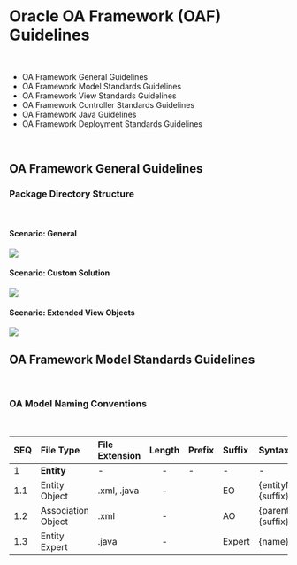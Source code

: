 # Oracle OA Framework (OAF) Guidelines

<br>

- OA Framework General Guidelines
- OA Framework Model Standards Guidelines
- OA Framework View Standards Guidelines
- OA Framework Controller Standards Guidelines
- OA Framework Java Guidelines
- OA Framework Deployment Standards Guidelines

<br>

## OA Framework General Guidelines

### Package Directory Structure

<br>

#### Scenario: General

<img align="center" src="https://github.com/demasy/Oracle-OA-Framework-OAF-Guidelines/blob/main/resources/images/diagrams/demasy_oaf_general_structure.png">

<br>

#### Scenario: Custom Solution

<img align="center" src="https://github.com/demasy/Oracle-OA-Framework-OAF-Guidelines/blob/main/resources/images/diagrams/demasy_oaf_hrss_structure.png">

<br>

#### Scenario: Extended View Objects

<img align="center" src="https://github.com/demasy/Oracle-OA-Framework-OAF-Guidelines/blob/main/resources/images/diagrams/demasy_oaf_extended_view_objects_structure.png">


<br>

## OA Framework Model Standards Guidelines

<br>

### OA Model Naming Conventions

<br>

 | SEQ       | File Type           | File Extension | Length | Prefix | Suffix | Syntax | Example |
 | :-        | :----               | :---           | :-:    | :---   | :---   | :----   | :---- | 
 | 1         | **Entity**          |-               | -      |  -     |  -     | -        | -|
 | 1.1       | Entity Object       | .xml, .java    | -      |        | EO     | {entityName}{suffix} | EmployeeEO|
 | 1.2       | Association Object  | .xml           | -      |        | AO     | {parent}To{child}{suffix}| EmployeeToAssignment|
 | 1.3       | Entity Expert       | .java          | -      |        | Expert | {name}{suffix} | EmployeeExpert |
 
 
 

